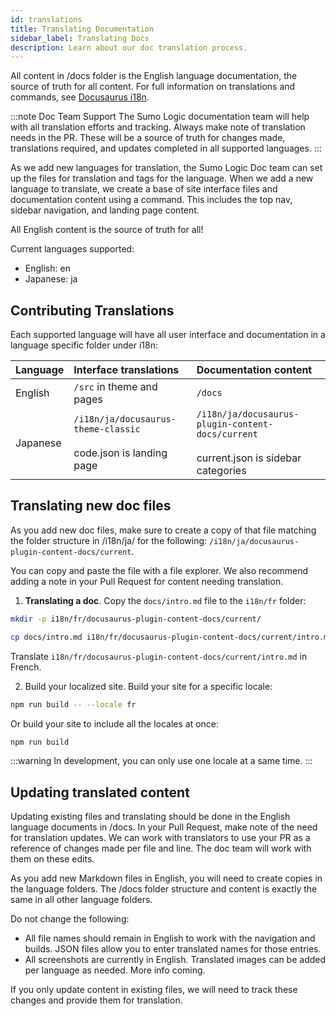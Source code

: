 ```yaml
---
id: translations
title: Translating Documentation
sidebar_label: Translating Docs
description: Learn about our doc translation process.
---
```


<head>
  <meta name="robots" content="noindex" />
</head>

<!-- Marked as "noindex" with docs PR #938. -->

All content in /docs folder is the English language documentation, the source of truth for all content. For full information on translations and commands, see [Docusaurus i18n](https://docusaurus.io/docs/i18n/introduction).

:::note Doc Team Support
The Sumo Logic documentation team will help with all translation efforts and tracking. Always make note of translation needs in the PR. These will be a source of truth for changes made, translations required, and updates completed in all supported languages.
:::

As we add new languages for translation, the Sumo Logic Doc team can set up the files for translation and tags for the language. When we add a new language to translate, we create a base of site interface files and documentation content using a command. This includes the top nav, sidebar navigation, and landing page content.

All English content is the source of truth for all!

Current languages supported:

* English: en
* Japanese: ja

## Contributing Translations

Each supported language will have all user interface and documentation in a language specific folder under i18n:

| Language | Interface translations | Documentation content |
| :-- | :-- | :-- |
| English | `/src` in theme and pages | `/docs` |
| Japanese | `/i18n/ja/docusaurus-theme-classic`<br/><br/>code.json is landing page | `/i18n/ja/docusaurus-plugin-content-docs/current`<br/><br/>current.json is sidebar categories |


## Translating new doc files

As you add new doc files, make sure to create a copy of that file matching the folder structure in /i18n/ja/ for the following: `/i18n/ja/docusaurus-plugin-content-docs/current`.

You can copy and paste the file with a file explorer. We also recommend adding a note in your Pull Request for content needing translation.

1. **Translating a doc**. Copy the `docs/intro.md` file to the `i18n/fr` folder:
  ```bash
  mkdir -p i18n/fr/docusaurus-plugin-content-docs/current/

  cp docs/intro.md i18n/fr/docusaurus-plugin-content-docs/current/intro.md
  ```
  Translate `i18n/fr/docusaurus-plugin-content-docs/current/intro.md` in French.
  
2. Build your localized site. Build your site for a specific locale:
  ```bash
  npm run build -- --locale fr
  ```
  Or build your site to include all the locales at once:
  ```bash
  npm run build
  ```
  :::warning
  In development, you can only use one locale at a same time.
  :::

## Updating translated content

Updating existing files and translating should be done in the English language documents in /docs. In your Pull Request, make note of the need for translation updates. We can work with translators to use your PR as a reference of changes made per file and line. The doc team will work with them on these edits.

As you add new Markdown files in English, you will need to create copies in the language folders. The /docs folder structure and content is exactly the same in all other language folders.

Do not change the following:

* All file names should remain in English to work with the navigation and builds. JSON files allow you to enter translated names for those entries.
* All screenshots are currently in English. Translated images can be added per language as needed. More info coming.

If you only update content in existing files, we will need to track these changes and provide them for translation.
